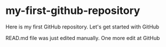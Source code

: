 # my-first-github-repository
Here is my first GitHub repository. Let's get started with GitHub

READ.md file was just edited manually. One more edit at GitHub
